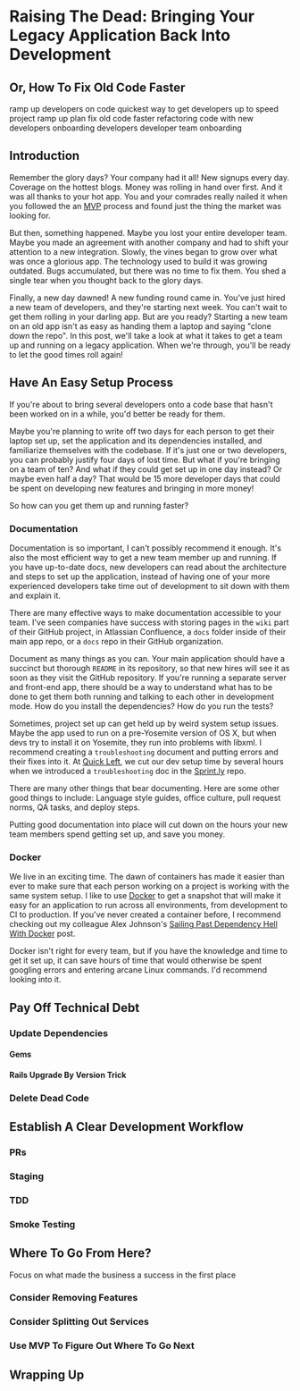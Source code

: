 # Raising The Dead: Bringing Your Legacy Application Back Into Development
## Or, How To Fix Old Code Faster

ramp up developers on code
quickest way to get developers up to speed
project ramp up plan
fix old code faster
refactoring code with new developers
onboarding developers
developer team onboarding

## Introduction

Remember the glory days? Your company had it all! New signups every day. Coverage on the hottest blogs. Money was rolling in hand over first. And it was all thanks to your hot app. You and your comrades really nailed it when you followed the an [MVP]() process and found just the thing the market was looking for.

But then, something happened. Maybe you lost your entire developer team. Maybe you made an agreement with another company and had to shift your attention to a new integration. Slowly, the vines began to grow over what was once a glorious app. The technology used to build it was growing outdated. Bugs accumulated, but there was no time to fix them. You shed a single tear when you thought back to the glory days.

Finally, a new day dawned! A new funding round came in. You've just hired a new team of developers, and they're starting next week. You can't wait to get them rolling in your darling app. But are you ready? Starting a new team on an old app isn't as easy as handing them a laptop and saying "clone down the repo". In this post, we'll take a look at what it takes to get a team up and running on a legacy application. When we're through, you'll be ready to let the good times roll again!



## Have An Easy Setup Process

If you're about to bring several developers onto a code base that hasn't been worked on in a while, you'd better be ready for them.

Maybe you're planning to write off two days for each person to get their laptop set up, set the application and its dependencies installed, and familiarize themselves with the codebase. If it's just one or two developers, you can probably justify four days of lost time. But what if you're bringing on a team of ten? And what if they could get set up in one day instead? Or maybe even half a day? That would be 15 more developer days that could be spent on developing new features and bringing in more money!

So how can you get them up and running faster?

### Documentation

Documentation is so important, I can't possibly recommend it enough. It's also the most efficient way to get a new team member up and running. If you have up-to-date docs, new developers can read about the architecture and steps to set up the application, instead of having one of your more experienced developers take time out of development to sit down with them and explain it.

There are many effective ways to make documentation accessible to your team. I've seen companies have success with storing pages in the `wiki` part of their GitHub project, in Atlassian Confluence, a `docs` folder inside of their main app repo, or a `docs` repo in their GitHub organization.

Document as many things as you can. Your main application should have a succinct but thorough `README` in its repository, so that new hires will see it as soon as they visit the GitHub repository. If you're running a separate server and front-end app, there should be a way to understand what has to be done to get them both running and talking to each other in development mode. How do you install the dependencies? How do you run the tests?

Sometimes, project set up can get held up by weird system setup issues. Maybe the app used to run on a pre-Yosemite version of OS X, but when devs try to install it on Yosemite, they run into problems with libxml. I recommend creating a `troubleshooting` document and putting errors and their fixes into it. At [Quick Left](), we cut our dev setup time by several hours when we introduced a `troubleshooting` doc in the [Sprint.ly]() repo.

There are many other things that bear documenting. Here are some other good things to include: Language style guides, office culture, pull request norms, QA tasks, and deploy steps.

Putting good documentation into place will cut down on the hours your new team members spend getting set up, and save you money.

### Docker

We live in an exciting time. The dawn of containers has made it easier than ever to make sure that each person working on a project is working with the same system setup. I like to use [Docker]() to get a snapshot that will make it easy for an application to run across all environments, from development to CI to production. If you've never created a container before, I recommend checking out my colleague Alex Johnson's [Sailing Past Dependency Hell With Docker](https://quickleft.com/blog/sailing-past-dependency-hell-with-docker-distributed-systems/) post.

Docker isn't right for every team, but if you have the knowledge and time to get it set up, it can save hours of time that would otherwise be spent googling errors and entering arcane Linux commands. I'd recommend looking into it.



## Pay Off Technical Debt

### Update Dependencies

#### Gems

#### Rails Upgrade By Version Trick

### Delete Dead Code



## Establish A Clear Development Workflow

### PRs

### Staging

### TDD

### Smoke Testing



## Where To Go From Here?

Focus on what made the business a success in the first place

### Consider Removing Features

### Consider Splitting Out Services

### Use MVP To Figure Out Where To Go Next



## Wrapping Up
